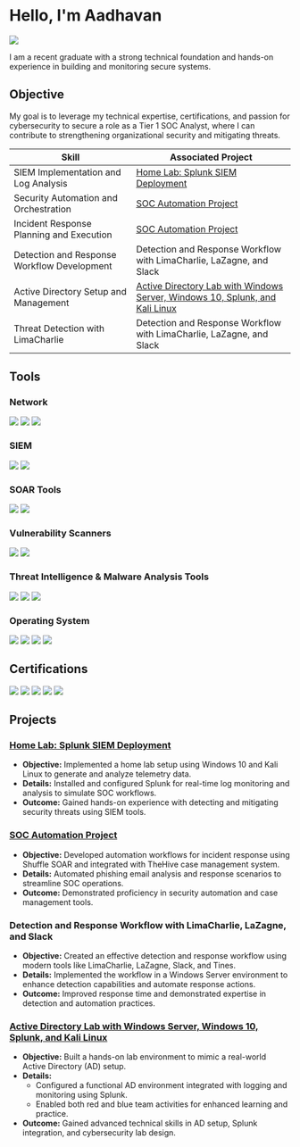 # Hello, I'm Aadhavan
<a href="https://www.linkedin.com/in/aadhavan-sathiyamoorthyjayalakshmi/"><img src="https://img.shields.io/badge/-LinkedIn-0072b1?&style=for-the-badge&logo=linkedin&logoColor=white" /></a>

I am a recent graduate with a strong technical foundation and hands-on experience in building and monitoring secure systems.

## Objective

My goal is to leverage my technical expertise, certifications, and passion for cybersecurity to secure a role as a Tier 1 SOC Analyst, where I can contribute to strengthening organizational security and mitigating threats.


| Skill                                         | Associated Project                                                                 |
|-----------------------------------------------|------------------------------------------------------------------------------------|
| SIEM Implementation and Log Analysis          | <a href="https://github.com/AadhavanSJ/Home-Lab-Splunk-SIEM-Deployment/blob/main/README.md">Home Lab: Splunk SIEM Deployment</a>                                             |
| Security Automation and Orchestration         | <a href="https://github.com/AadhavanSJ/SOC-Automation-Project">SOC Automation Project</a>                                                       |
| Incident Response Planning and Execution      | <a href="https://github.com/AadhavanSJ/SOC-Automation-Project">SOC Automation Project</a>                                                       |
| Detection and Response Workflow Development   | Detection and Response Workflow with LimaCharlie, LaZagne, and Slack         |
| Active Directory Setup and Management         | <a href="https://github.com/AadhavanSJ/Active-Directory-Lab">Active Directory Lab with Windows Server, Windows 10, Splunk, and Kali Linux</a>  |
| Threat Detection with LimaCharlie     | Detection and Response Workflow with LimaCharlie, LaZagne, and Slack         |

## Tools
### Network
<div>
    <img src="https://img.shields.io/badge/-Wireshark-1679A7?&style=for-the-badge&logo=Wireshark&logoColor=white" />
    <img src="https://img.shields.io/badge/-Tcpdump-FF8C00?&style=for-the-badge&logo=Tcpdump&logoColor=white" />
    <img src="https://img.shields.io/badge/-Nmap-000000?&style=for-the-badge&logo=Nmap&logoColor=white" />
</div>

### SIEM
<div>
    <img src="https://img.shields.io/badge/-Splunk-000000?&style=for-the-badge&logo=Splunk&logoColor=white" />
    <img src="https://img.shields.io/badge/-Wazuh-005571?&style=for-the-badge&logoColor=white" />
</div>

### SOAR Tools
<div>
    <img src="https://img.shields.io/badge/-Shuffle-FF5722?&style=for-the-badge&logo=shuffle&logoColor=white" />
    <img src="https://img.shields.io/badge/-Tines-00B0FF?&style=for-the-badge&logo=tines&logoColor=white" />
</div>

### Vulnerability Scanners
<div>
    <img src="https://img.shields.io/badge/-OpenVAS-00B140?&style=for-the-badge&logo=openvas&logoColor=white" />
    <img src="https://img.shields.io/badge/-Nessus-5B28BB?&style=for-the-badge&logo=nessus&logoColor=white" />
</div>

### Threat Intelligence & Malware Analysis Tools
<div>
    <img src="https://img.shields.io/badge/-VirusTotal-6E3E41?&style=for-the-badge&logo=VirusTotal&logoColor=white" />
    <img src="https://img.shields.io/badge/-Hybrid_Analysis-4F4F4F?&style=for-the-badge&logo=HybridAnalysis&logoColor=white" />
    <img src="https://img.shields.io/badge/-AnyRisk-6D91A0?&style=for-the-badge&logo=AnyRisk&logoColor=white" />
</div>

### Operating System
<div>
    <img src="https://img.shields.io/badge/-Windows_10-0078D4?&style=for-the-badge&logo=Windows&logoColor=white" />
    <img src="https://img.shields.io/badge/-Windows_Server-00A4EF?&style=for-the-badge&logo=Windows&logoColor=white" />
    <img src="https://img.shields.io/badge/-Ubuntu-E95420?&style=for-the-badge&logo=Ubuntu&logoColor=white" />
    <img src="https://img.shields.io/badge/-Kali_Linux-557C88?&style=for-the-badge&logo=Kali%20Linux&logoColor=white" />
</div>

## Certifications
<div>
<img src="https://img.shields.io/badge/-Security%2B-FF0000?&style=for-the-badge&logo=CompTIA&logoColor=white" />
<img src="https://img.shields.io/badge/-Network%2B-007ACC?&style=for-the-badge&logo=CompTIA&logoColor=white" />
<img src="https://img.shields.io/badge/-A%2B-4D4D4D?&style=for-the-badge&logo=CompTIA&logoColor=white" />
<img src="https://img.shields.io/badge/-Microsoft_AZ900-0089D6?&style=for-the-badge&logo=Microsoft&logoColor=white" />
<img src="https://img.shields.io/badge/-Microsoft_SC900-00A4EF?&style=for-the-badge&logo=Microsoft&logoColor=white" />
</div>

## Projects

### <a href="https://github.com/AadhavanSJ/Home-Lab-Splunk-SIEM-Deployment/blob/main/README.md">Home Lab: Splunk SIEM Deployment</a>
- **Objective:** Implemented a home lab setup using Windows 10 and Kali Linux to generate and analyze telemetry data.
- **Details:** Installed and configured Splunk for real-time log monitoring and analysis to simulate SOC workflows.
- **Outcome:** Gained hands-on experience with detecting and mitigating security threats using SIEM tools.

### <a href="https://github.com/AadhavanSJ/SOC-Automation-Project">SOC Automation Project</a>
- **Objective:** Developed automation workflows for incident response using Shuffle SOAR and integrated with TheHive case management system.
- **Details:** Automated phishing email analysis and response scenarios to streamline SOC operations.
- **Outcome:** Demonstrated proficiency in security automation and case management tools.

### Detection and Response Workflow with LimaCharlie, LaZagne, and Slack
- **Objective:** Created an effective detection and response workflow using modern tools like LimaCharlie, LaZagne, Slack, and Tines.
- **Details:** Implemented the workflow in a Windows Server environment to enhance detection capabilities and automate response actions.
- **Outcome:** Improved response time and demonstrated expertise in detection and automation practices.

### <a href="https://github.com/AadhavanSJ/Active-Directory-Lab">Active Directory Lab with Windows Server, Windows 10, Splunk, and Kali Linux</a>
- **Objective:** Built a hands-on lab environment to mimic a real-world Active Directory (AD) setup.
- **Details:**
  - Configured a functional AD environment integrated with logging and monitoring using Splunk.
  - Enabled both red and blue team activities for enhanced learning and practice.
- **Outcome:** Gained advanced technical skills in AD setup, Splunk integration, and cybersecurity lab design.
